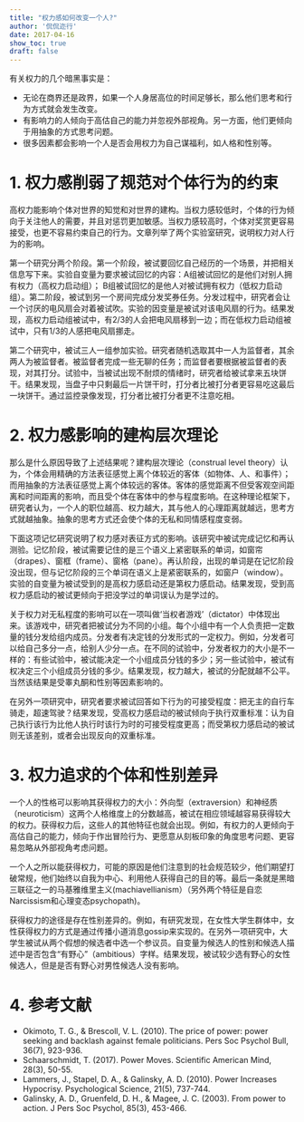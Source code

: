 ```yaml
---
title: "权力感如何改变一个人?"
author: '侃侃迩行'
date: 2017-04-16
show_toc: true
draft: false
---
```


有关权力的几个暗黑事实是：

- 无论在商界还是政界，如果一个人身居高位的时间足够长，那么他们思考和行为方式就会发生改变。
- 有影响力的人倾向于高估自己的能力并忽视外部视角。另一方面，他们更倾向于用抽象的方式思考问题。
- 很多因素都会影响一个人是否会用权力为自己谋福利，如人格和性别等。

# 1. 权力感削弱了规范对个体行为的约束

高权力能影响个体对世界的知觉和对世界的建构。当权力感较低时，个体的行为倾向于关注他人的需要，并且对惩罚更加敏感。当权力感较高时，个体对奖赏更容易接受，也更不容易约束自己的行为。文章列举了两个实验室研究，说明权力对人行为的影响。

第一个研究分两个阶段。第一个阶段，被试要回忆自己经历的一个场景，并把相关信息写下来。实验自变量为要求被试回忆的内容：A组被试回忆的是他们对别人拥有权力（高权力启动组）； B组被试回忆的是他人对被试拥有权力（低权力启动组）。第二阶段，被试到另一个房间完成分发奖券任务。分发过程中，研究者会让一个讨厌的电风扇会对着被试吹。实验的因变量是被试对该电风扇的行为。结果发现，高权力启动组被试中，有2/3的人会把电风扇移到一边；而在低权力启动组被试中，只有1/3的人感把电风扇挪走。

第二个研究中，被试三人一组参加实验。研究者随机选取其中一人为监督者，其余两人为被监督者。被监督者完成一些无聊的任务；而监督者要根据被监督者的表现，对其打分。试验中，当被试出现不耐烦的情绪时，研究者给被试拿来五块饼干。结果发现，当盘子中只剩最后一片饼干时，打分者比被打分者更容易吃这最后一块饼干。通过监控录像发现，打分者比被打分者更不注意吃相。

# 2. 权力感影响的建构层次理论

那么是什么原因导致了上述结果呢？建构层次理论（construal level theory）认为，个体会用精确的方法表征感觉上离个体较近的客体（如物体、人、和事件）；而用抽象的方法表征感觉上离个体较远的客体。客体的感觉距离不但受客观空间距离和时间距离的影响，而且受个体在客体中的参与程度影响。在这种理论框架下，研究者认为，一个人的职位越高、权力越大，其与他人的心理距离就越远，思考方式就越抽象。抽象的思考方式还会使个体的无私和同情感程度变弱。

下面这项记忆研究说明了权力感对表征方式的影响。该研究中被试完成记忆和再认测验。记忆阶段，被试需要记住的是三个语义上紧密联系的单词，如窗帘（drapes）、窗框（frame）、窗格（pane）。再认阶段，出现的单词是在记忆阶段没出现，但与记忆阶段的三个单词在语义上是紧密联系的，如窗户（window）。实验的自变量为被试受到的是高权力感启动还是第权力感启动。结果发现，受到高权力感启动的被试更倾向于把没学过的单词误认为是学过的。

关于权力对无私程度的影响可以在一项叫做‘当权者游戏’（dictator）中体现出来。该游戏中，研究者把被试分为不同的小组。每个小组中有一个人负责把一定数量的钱分发给组内成员。分发者有决定钱的分发形式的一定权力。例如，分发者可以给自己多分一点，给别人少分一点。在不同的试验中，分发者权力的大小是不一样的：有些试验中，被试能决定一个小组成员分钱的多少；另一些试验中，被试有权决定三个小组成员分钱的多少。结果发现，权力越大，被试的分配就越不公平。当然该结果是受睾丸酮和性别等因素影响的。

在另外一项研究中，研究者要求被试回答如下行为的可接受程度：把无主的自行车骑走，超速驾驶？结果发现，受高权力感启动的被试倾向于执行双重标准：认为自己执行该行为比他人执行时该行为时的可接受程度更高；而受第权力感启动的被试则无该差别，或者会出现反向的双重标准。

# 3. 权力追求的个体和性别差异

一个人的性格可以影响其获得权力的大小：外向型（extraversion）和神经质（neuroticism）这两个人格维度上的分数越高，被试在相应领域越容易获得较大的权力。获得权力后，这些人的其他特征也就会出现。例如，有权力的人更倾向于高估自己的能力，倾向于作出冒险行为、更愿意从刻板印象的角度思考问题、更容易忽略从外部视角考虑问题。

一个人之所以能获得权力，可能的原因是他们注意到的社会规范较少，他们期望打破常规，他们始终以自我为中心、利用他人获得自己的目的等。最后一条就是黑暗三联征之一的马基雅维里主义(machiavellianism）（另外两个特征是自恋 Narcissism和心理变态psychopath)。

获得权力的途径是存在性别差异的。例如，有研究发现，在女性大学生群体中，女性获得权力的方式是通过传播小道消息gossip来实现的。在另外一项研究中，大学生被试从两个假想的候选者中选一个参议员。自变量为候选人的性别和候选人描述中是否包含“有野心”（ambitious）字样。结果发现，被试较少选有野心的女性候选人，但是是否有野心对男性候选人没有影响。

# 4. 参考文献

- Okimoto, T. G., & Brescoll, V. L. (2010). The price of power: power seeking and backlash against female politicians. Pers Soc Psychol Bull, 36(7), 923-936.
- Schaarschmidt, T. (2017). Power Moves. Scientific American Mind, 28(3), 50-55.
- Lammers, J., Stapel, D. A., & Galinsky, A. D. (2010). Power Increases Hypocrisy. Psychological Science, 21(5), 737-744.
- Galinsky, A. D., Gruenfeld, D. H., & Magee, J. C. (2003). From power to action. J Pers Soc Psychol, 85(3), 453-466.
